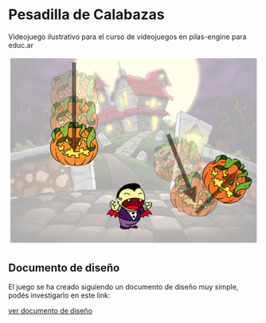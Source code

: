 # Pesadilla de Calabazas

Videojuego ilustrativo para el curso de videojuegos en pilas-engine para educ.ar

![](preview.jpg)


## Documento de diseño

El juego se ha creado siguiendo un documento de diseño muy
simple, podés investigarlo en este link:

[ver documento de diseño](https://docs.google.com/document/d/1djHK0JNp3dLPRzUSd1kKJMnWQAk2fsDsrcGlEDiWcIM/edit#heading=h.xkh6vrzayvp7)
